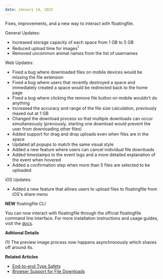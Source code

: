 ```yaml
---
date: January 14, 2022
---
```


Fixes, improvements, and a new way to interact with floatingfile.

General Updates:

- Increased storage capacity of each space from 1 GB to 5 GB
- Reduced upload time for images<sup>1</sup>
- Removed uncommon animal names from the list of usernames

Web Updates:

- Fixed a bug where downloaded files on mobile devices would be missing the file extension
- Fixed a bug where users that recently destroyed a space and immediately created a space would be redirected back to the home page
- Fixed a bug where clicking the remove file button on mobile wouldn't do anything
- Increased the accuracy and range of the file size calculation, previously maxed out at 1 GB
- Changed the download process so that multiple downloads can occur simultaneously (previously, starting one download would prevent the user from downloading other files)
- Added support for drag and drop uploads even when files are in the space
- Updated all popups to match the same visual style
- Added a new feature where users can cancel individual file downloads
- Added timestamps to the event logs and a more detailed explanation of the event when hovered
- Added a confirmation step when more than 5 files are selected to be uploaded

iOS Updates:

- Added a new feature that allows users to upload files to floatingfile from iOS's share menu

**NEW** floatingfile CLI

You can now interact with floatingfile through the official floatingfile command line interface. For more installation instructions and usage guides, visit the [docs](https://floatingfile.space/cli).

**Aditional Details**

(1) The preview image process now happens asynchronously which shaves off around 4s.

**Related Articles**

- [End-to-end Type Safety](/engineering/e2e-type-safety)
- [Browser Support for File Downloads](/engineering/browser-support)

